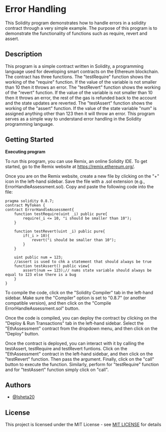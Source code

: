 
# Error Handling

This Solidity program demonstrates how to handle errors in a solidity contract through a very simple example. The purpose of this program is to demonstrate the functionality of functions such as require, revert and assert.


## Description
This program is a simple contract written in Solidity, a programming language used for developing smart contracts on the Ethereum blockchain. The contract has three functions. The "testRequire" function shows the working of the "require" function. If the value of the variable is not smaller than 10 then it throws an error.  The "testRevert" function shows the working of the "revert" function. If the value of the variable is not smaller than 10 then it throws an error, the rest of the gas is refunded back to the account and the state updates are reverted. The "testAssert" function shows the working of the "assert" function. If the value of the state variable "num" is assigned anything other than 123 then it will throw an error. This program serves as a simple way to understand error handling in the Solidity programming language.
## Getting Started
**Executing program**

To run this program, you can use Remix, an online Solidity IDE. To get started, go to the Remix website at https://remix.ethereum.org/.

Once you are on the Remix website, create a new file by clicking on the "+" icon in the left-hand sidebar. Save the file with a .sol extension (e.g., ErrorHandleAssessment.sol). Copy and paste the following code into the file:

    pragma solidity 0.8.7;
    contract MyToken {
    contract ErrorHandleAssessment{
        function testRequire(uint _i) public pure{
            require(_i <= 10, "i should be smaller than 10");
        }

        function testRevert(uint _i) public pure{
            if(_i > 10){
                revert("i should be smaller than 10");
            }
        }

        uint public num = 123;
        //assert is used to chk a statement that should always be true
        function testAssert() public view{
            assert(num == 123);// nums state variable should always be equal to 123 else there is a bug
        }
    }

To compile the code, click on the "Solidity Compiler" tab in the left-hand sidebar. Make sure the "Compiler" option is set to "0.8.7" (or another compatible version), and then click on the "Compile ErrorHandleAssessment.sol" button.

Once the code is compiled, you can deploy the contract by clicking on the "Deploy & Run Transactions" tab in the left-hand sidebar. Select the "EthAssessment" contract from the dropdown menu, and then click on the "Deploy" button.

Once the contract is deployed, you can interact with it by calling the testAssert, testRequire and testRevert funtions. Click on the "EthAssessment" contract in the left-hand sidebar, and then click on the "testRevert" function. Then pass the argument. Finally, click on the "call" button to execute the function. Similarly, perform for "testRequire" function and for "testAssert" function simply click on "call".


## Authors

- [@Isheta20](https://github.com/Isheta20)


## License

This project is licensed under the MIT License - see [MIT LICENSE](https://github.com/Isheta20/ETHAssessement/blob/main/LICENSE)
 for details

